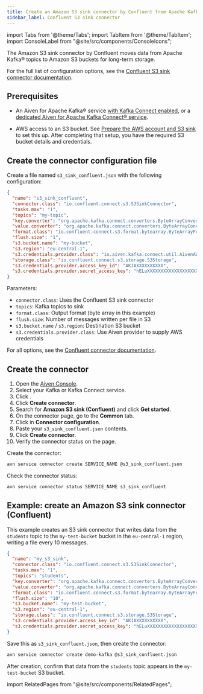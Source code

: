 ```yaml
---
title: Create an Amazon S3 sink connector by Confluent from Apache Kafka®
sidebar_label: Confluent S3 sink connector
---
```


import Tabs from '@theme/Tabs';
import TabItem from '@theme/TabItem';
import ConsoleLabel from "@site/src/components/ConsoleIcons";

The Amazon S3 sink connector by Confluent moves data from Apache Kafka® topics to Amazon S3 buckets for long-term storage.

For the full list of configuration options, see the
[Confluent S3 sink connector documentation](https://docs.confluent.io/current/connect/kafka-connect-s3/).

## Prerequisites

- An Aiven for Apache Kafka® service [with Kafka Connect enabled](enable-connect), or a
  [dedicated Aiven for Apache Kafka Connect® service](/docs/products/kafka/kafka-connect/get-started#apache_kafka_connect_dedicated_cluster).

- AWS access to an S3 bucket. See
  [Prepare the AWS account and S3 sink](/docs/products/kafka/kafka-connect/howto/s3-sink-prepare)
  to set this up. After completing that setup, you have the required S3 bucket details and credentials.

## Create the connector configuration file

Create a file named `s3_sink_confluent.json` with the following configuration:

```json
{
  "name": "s3_sink_confluent",
  "connector.class": "io.confluent.connect.s3.S3SinkConnector",
  "tasks.max": "1",
  "topics": "my-topic",
  "key.converter": "org.apache.kafka.connect.converters.ByteArrayConverter",
  "value.converter": "org.apache.kafka.connect.converters.ByteArrayConverter",
  "format.class": "io.confluent.connect.s3.format.bytearray.ByteArrayFormat",
  "flush.size": "1",
  "s3.bucket.name": "my-bucket",
  "s3.region": "eu-central-1",
  "s3.credentials.provider.class": "io.aiven.kafka.connect.util.AivenAWSCredentialsProvider",
  "storage.class": "io.confluent.connect.s3.storage.S3Storage",
  "s3.credentials.provider.access_key_id": "AKIAXXXXXXXXXX",
  "s3.credentials.provider.secret_access_key": "hELuXXXXXXXXXXXXXXXXXXXXXXXXXX"
}
```

Parameters:

- `connector.class`: Uses the Confluent S3 sink connector
- `topics`: Kafka topics to sink
- `format.class`: Output format (byte array in this example)
- `flush.size`: Number of messages written per file in S3
- `s3.bucket.name` / `s3.region`: Destination S3 bucket
- `s3.credentials.provider.class`: Use Aiven provider to supply AWS credentials

For all options, see the
[Confluent connector documentation](https://docs.confluent.io/current/connect/kafka-connect-s3/).

## Create the connector

<Tabs groupId="setup-method">
<TabItem value="console" label="Aiven Console" default>

1. Open the [Aiven Console](https://console.aiven.io/).
1. Select your Kafka or Kafka Connect service.
1. Click <ConsoleLabel name="Connectors"/>.
1. Click **Create connector**.
1. Search for **Amazon S3 sink (Confluent)** and click **Get started**.
1. On the connector page, go to the **Common** tab.
1. Click <ConsoleLabel name="edit"/> in **Connector configuration**.
1. Paste your `s3_sink_confluent.json` contents.
1. Click **Create connector**.
1. Verify the connector status on the <ConsoleLabel name="Connectors"/> page.

</TabItem>
<TabItem value="cli" label="Aiven CLI">

Create the connector:

```bash
avn service connector create SERVICE_NAME @s3_sink_confluent.json
```

Check the connector status:

```bash
avn service connector status SERVICE_NAME s3_sink_confluent
```

</TabItem>
</Tabs>

## Example: create an Amazon S3 sink connector (Confluent)

This example creates an S3 sink connector that writes data from the `students` topic to
the `my-test-bucket` bucket in the `eu-central-1` region, writing a file every 10 messages.

```json
{
  "name": "my_s3_sink",
  "connector.class": "io.confluent.connect.s3.S3SinkConnector",
  "tasks.max": "1",
  "topics": "students",
  "key.converter": "org.apache.kafka.connect.converters.ByteArrayConverter",
  "value.converter": "org.apache.kafka.connect.converters.ByteArrayConverter",
  "format.class": "io.confluent.connect.s3.format.bytearray.ByteArrayFormat",
  "flush.size": "10",
  "s3.bucket.name": "my-test-bucket",
  "s3.region": "eu-central-1",
  "storage.class": "io.confluent.connect.s3.storage.S3Storage",
  "s3.credentials.provider.access_key_id": "AKIAXXXXXXXXXX",
  "s3.credentials.provider.secret_access_key": "hELuXXXXXXXXXXXXXXXXXXXXXXXXXX"
}
```

Save this as `s3_sink_confluent.json`, then create the connector:

```bash
avn service connector create demo-kafka @s3_sink_confluent.json
```

After creation, confirm that data from the `students` topic appears in
the `my-test-bucket` S3 bucket.


import RelatedPages from "@site/src/components/RelatedPages";
